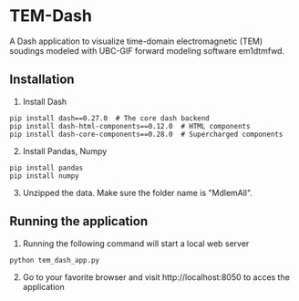 # TEM-Dash
A Dash application to visualize time-domain electromagnetic (TEM) soudings modeled with UBC-GIF forward modeling software em1dtmfwd.

## Installation

1. Install Dash

```
pip install dash==0.27.0  # The core dash backend
pip install dash-html-components==0.12.0  # HTML components
pip install dash-core-components==0.28.0  # Supercharged components
```
2. Install Pandas, Numpy

```
pip install pandas
pip install numpy
```

3. Unzipped the data. Make sure the folder name is "MdlemAll".

## Running the application

1. Running the following command will start a local web server

```
python tem_dash_app.py
```
2. Go to your favorite browser and visit http://localhost:8050 to acces the application



